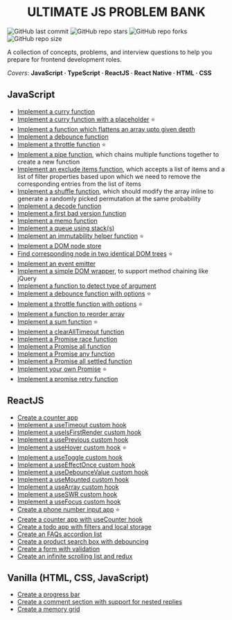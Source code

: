 <h1 align='center'>ULTIMATE JS PROBLEM BANK</h1>

![GitHub last commit](https://img.shields.io/github/last-commit/demondaddy22/ultimate-js-problem-bank?color=%2322577A&style=for-the-badge)
![GitHub repo stars](https://img.shields.io/github/stars/DemonDaddy22/ultimate-js-problem-bank?color=%2338A3A5&style=for-the-badge)
![GitHub repo forks](https://img.shields.io/github/forks/DemonDaddy22/ultimate-js-problem-bank?color=%2357CC99&style=for-the-badge)
![GitHub repo size](https://img.shields.io/github/repo-size/demondaddy22/ultimate-js-problem-bank?color=%2380ED99&style=for-the-badge)

A collection of concepts, problems, and interview questions to help you prepare for frontend development roles.

_Covers_: **JavaScript · TypeScript · ReactJS · React Native · HTML · CSS**

## JavaScript

- [Implement a curry function](./javascript/curry.js)
- [Implement a curry function with a placeholder](./javascript/curryWithPlaceholder.js) ⭐
- [Implement a function which flattens an array upto given depth](./javascript/flattenArray.js)
- [Implement a debounce function](./javascript/debounce.js)
- [Implement a throttle function](./javascript/throttle.js) ⭐
- [Implement a pipe function](./javascript/pipe.js), which chains multiple functions together to create a new function
- [Implement an exclude items function](./javascript/improveAFunction.js), which accepts a list of items and a list of filter properties based upon which we need to remove the corresponding entries from the list of items
- [Implement a shuffle function](./javascript/arrayShuffle.js), which should modify the array inline to generate a randomly picked permutation at the same probability
- [Implement a decode function](./javascript/decode.js)
- [Implement a first bad version function](./javascript/firstBadVersion.js)
- [Implement a memo function](./javascript/memo.js)
- [Implement a queue using stack(s)](./javascript/queueUsingStack.js)
- [Implement an immutability helper function](./javascript/immutabilityHelper.js) ⭐
- [Implement a DOM node store](./javascript/nodeStore.js)
- [Find corresponding node in two identical DOM trees](./javascript/correspondingNode.js) ⭐
- [Implement an event emitter](./javascript/eventEmitter.js)
- [Implement a simple DOM wrapper](./javascript/methodChaining.js), to support method chaining like jQuery
- [Implement a function to detect type of argument](./javascript/detectType.js)
- [Implement a debounce function with options](./javascript/debounceWithOptions.js) ⭐
- [Implement a throttle function with options](./javascript/throttleWithOptions.js) ⭐
- [Implement a function to reorder array](./javascript/reorderArray.js)
- [Implement a sum function](./javascript/sum.js) ⭐
- [Implement a clearAllTimeout function](./javascript/clearAllTimeout.js)
- [Implement a Promise race function](./javascript/promiseRace.js)
- [Implement a Promise all function](./javascript/promiseAll.js)
- [Implement a Promise any function](./javascript/promiseAny.js)
- [Implement a Promise all settled function](./javascript/promiseAllSettled.js)
- [Implement your own Promise](./javascript/myPromise.js) ⭐
- [Implement a promise retry function](./javascript/promiseRetry.js)

## ReactJS

- [Create a counter app](./react/src/components/Counter/)
- [Implement a useTimeout custom hook](./react/src/hooks/useTimeout.ts)
- [Implement a useIsFirstRender custom hook](./react/src/hooks/useIsFirstRender.ts)
- [Implement a usePrevious custom hook](./react/src/hooks/usePrevious.ts)
- [Implement a useHover custom hook](./react/src/hooks/useHover.ts) ⭐
- [Implement a useToggle custom hook](./react/src/hooks/useToggle.ts)
- [Implement a useEffectOnce custom hook](./react/src/hooks/useEffectOnce.ts)
- [Implement a useDebounceValue custom hook](./react/src/hooks/useDebounceValue.ts)
- [Implement a useMounted custom hook](./react/src/hooks/useIsMounted.ts)
- [Implement a useArray custom hook](./react/src/hooks/useArray.ts)
- [Implement a useSWR custom hook](./react/src/hooks/useSWR.ts)
- [Implement a useFocus custom hook](./react/src/hooks/useFocus.ts)
- [Create a phone number input app](./react/src/components/PhoneNumberInput/) ⭐
- [Create a counter app with useCounter hook](./react/src/components/CounterWithHook/)
- [Create a todo app with filters and local storage](./react/src/components/TodoListWithFilter/)
- [Create an FAQs accordion list](./react/src/components/FAQAccordion/)
- [Create a product search box with debouncing](./react/src/components/SearchBox/)
- [Create a form with validation](./react/src/components/FormValidation/)
- [Create an infinite scrolling list and redux](./react/src/components/InfiniteScrolling/)

## Vanilla (HTML, CSS, JavaScript)

- [Create a progress bar](./vanilla/progressBar/)
- [Create a comment section with support for nested replies](./vanilla/commentSection/)
- [Create a memory grid](./vanilla/gridMemory/)
